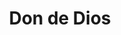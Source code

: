 ---
title: Don de Dios
phone: (408) 288-7770
website: http://www.eahhousing.org/pages/apartmentdetail/76
management: EAH Housing, Inc.
location: "San Jose"
tags: []
---